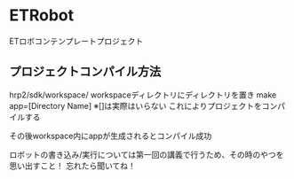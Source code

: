 # ETRobot
ETロボコンテンプレートプロジェクト

## プロジェクトコンパイル方法
hrp2/sdk/workspace/
workspaceディレクトリにディレクトリを置き
make app=[Directory Name]
※[]は実際はいらない
これによりプロジェクトをコンパイルする  

その後workspace内にappが生成されるとコンパイル成功　　

ロボットの書き込み/実行については第一回の講義で行うため、その時のやつを思い出すこと！
忘れたら聞いてね！